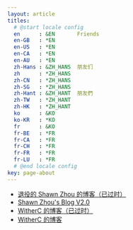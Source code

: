 ```yaml
---
layout: article
titles:
  # @start locale config
  en      : &EN       Friends
  en-GB   : *EN
  en-US   : *EN
  en-CA   : *EN
  en-AU   : *EN
  zh-Hans : &ZH_HANS  朋友们
  zh      : *ZH_HANS
  zh-CN   : *ZH_HANS
  zh-SG   : *ZH_HANS
  zh-Hant : &ZH_HANT  朋友們
  zh-TW   : *ZH_HANT
  zh-HK   : *ZH_HANT
  ko      : &KO       
  ko-KR   : *KO
  fr      : &KO       
  fr-BE   : *FR
  fr-CA   : *FR
  fr-CH   : *FR
  fr-FR   : *FR
  fr-LU   : *FR
  # @end locale config
key: page-about
---
```


* [退役的 Shawn Zhou 的博客（已过时）](https://www.cnblogs.com/OIerShawnZhou/)
* [Shawn Zhou's Blog V2.0](https://shawnzhou.world/)
* [WitherC 的博客（已过时）](http://witherc.top/)
* [WitherC 的博客](https://blog.csdn.net/qq_40607911)